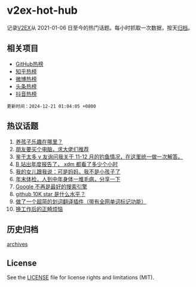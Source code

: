 # v2ex-hot-hub

 记录[V2EX](https://www.v2ex.com/)从 2021-01-06 日至今的热门话题。每小时抓取一次数据，按天[归档](archives)。
 
 ## 相关项目

- [GitHub热榜](https://github.com/it985/github-hot-hub)
- [知乎热榜](https://github.com/it985/zhihu-hot-hub)
- [微博热榜](https://github.com/it985/weibo-hot-hub)
- [头条热榜](https://github.com/it985/toutiao-hot-hub)
- [抖音热榜](https://github.com/it985/douyin-hot-hub)


 `更新时间：2024-12-21 01:04:05 +0800`

## 热议话题

1. [养孩子乐趣在哪里？](https://www.v2ex.com/t/1099022)
1. [朋友要买个电脑，求大佬们推荐](https://www.v2ex.com/t/1098934)
1. [鉴于太多 v 友询问我关于 11-12 月的钓鱼情况，在这里统一做一次解答。](https://www.v2ex.com/t/1098950)
1. [B 站出年度报告了， xdm 都看了多少个小时](https://www.v2ex.com/t/1099050)
1. [我的女儿跟我说：可是妈妈，我不是小孩子了](https://www.v2ex.com/t/1098954)
1. [年末体检，人到中年身体一堆毛病，分享一下](https://www.v2ex.com/t/1098962)
1. [Google 不再是最好的搜索引擎](https://www.v2ex.com/t/1098937)
1. [github 10K star 是什么水平？](https://www.v2ex.com/t/1098975)
1. [做了一个超简的划词翻译插件（带有全网单词标记功能）](https://www.v2ex.com/t/1099037)
1. [换工作后的正畸烦恼](https://www.v2ex.com/t/1098940)

## 历史归档

[archives](archives)

## License

See the [LICENSE](LICENSE) file for license rights and limitations (MIT).
